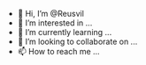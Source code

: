 - 👋 Hi, I’m @Reusvil
- 👀 I’m interested in ...
- 🌱 I’m currently learning ...
- 💞️ I’m looking to collaborate on ...
- 📫 How to reach me ...

<!---
Reusvil/Reusvil is a ✨ special ✨ repository because its `README.md` (this file) appears on your GitHub profile.
You can click the Preview link to take a look at your changes.
--->
